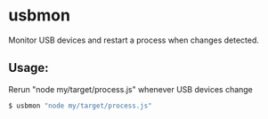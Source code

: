 # usbmon

Monitor USB devices and restart a process when changes detected.

## Usage:

Rerun "node my/target/process.js" whenever USB devices change

```sh
$ usbmon "node my/target/process.js"
```
